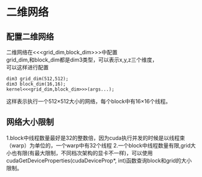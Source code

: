 # 二维网络
## 配置二维网络
二维网络在<<<grid_dim,block_dim>>>中配置<br>
grid_dim,和block_dim都是dim3类型，可以表示x,y,z三个维度，<br>
可以这样进行配置
```
dim3 grid_dim(512,512);
dim3 block_dim(16,16);
kernel<<<grid_dim,block_dim>>>(args...);
```
这样表示执行一个512×512大小的网络，每个block中有16×16个线程。

## 网络大小限制
1.block中线程数量最好是32的整数倍，因为cuda执行并发的时候是以线程束（warp）为单位的，一个warp中有32个线程
2.一个block中线程数量有限,grid大小也有限(有最大限制，不同档次架构的显卡不一样)，可以使用cudaGetDeviceProperties(cudaDeviceProp\*, int)函数查询block和grid的大小限制。

